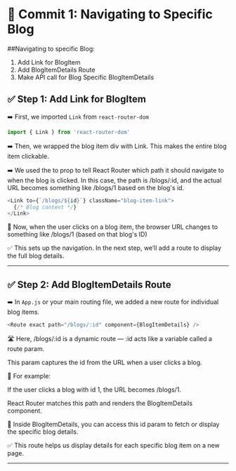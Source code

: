 


# 📝 Commit 1: Navigating to Specific Blog

##Navigating to specific Blog:
1. Add Link for BlogItem
2. Add BlogItemDetails Route
3. Make API call for Blog Specific BlogItemDetails

## ✅ Step 1: Add Link for BlogItem

➡️ First, we imported `Link` from `react-router-dom`  
```js
import { Link } from 'react-router-dom'
```
➡️ Then, we wrapped the blog item div with Link.
This makes the entire blog item clickable.

➡️ We used the to prop to tell React Router which path it should navigate to when the blog is clicked.
In this case, the path is /blogs/:id, and the actual URL becomes something like /blogs/1 based on the blog's id.

```js
<Link to={`/blogs/${id}`} className="blog-item-link">
  {/* Blog content */}
</Link>
```
📌 Now, when the user clicks on a blog item,
the browser URL changes to something like /blogs/1
(based on that blog's ID)

✅ This sets up the navigation.
In the next step, we’ll add a route to display the full blog details.

---

## ✅ Step 2: Add BlogItemDetails Route

➡️ In `App.js` or your main routing file, we added a new route for individual blog items.

```js
<Route exact path="/blogs/:id" component={BlogItemDetails} />
```
🛣️ Here, /blogs/:id is a dynamic route — :id acts like a variable called a route param.

This param captures the id from the URL when a user clicks a blog.

🧠 For example:

If the user clicks a blog with id 1, the URL becomes /blogs/1.

React Router matches this path and renders the BlogItemDetails component.

📌 Inside BlogItemDetails, you can access this id param to fetch or display the specific blog details.

✅ This route helps us display details for each specific blog item on a new page.

---